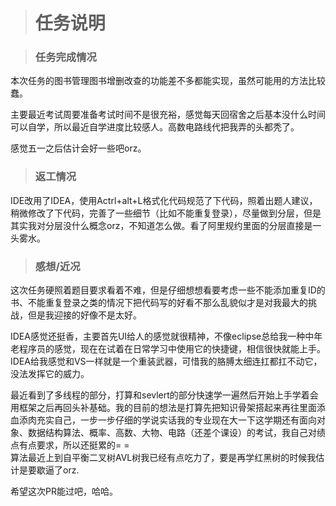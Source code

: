 ﻿>#  任务说明

>### 任务完成情况


本次任务的图书管理图书增删改查的功能差不多都能实现，虽然可能用的方法比较蠢。


主要最近考试周要准备考试时间不是很充裕，感觉每天回宿舍之后基本没什么时间可以自学，所以最近自学进度比较感人。高数电路线代把我弄的头都秃了。

感觉五一之后估计会好一些吧orz。

>### 返工情况

IDE改用了IDEA，使用Actrl+alt+L格式化代码规范了下代码，照着出题人建议，稍微修改了下代码，完善了一些细节（比如不能重复登录），尽量做到分层，但是其实我对分层没什么概念orz，不知道怎么做。看了阿里规约里面的分层直接是一头雾水。

>### 感想/近况

这次任务硬照着题目要求看着不难，但是仔细想想看要考虑一些不能添加重复ID的书、不能重复登录之类的情况下把代码写的好看不那么乱貌似才是对我最大的挑战，但是我迎接的好像不是太好。

IDEA感觉还挺香，主要首先UI给人的感觉就很精神，不像eclipse总给我一种中年老程序员的感觉，现在在试着在日常学习中使用它的快捷键，相信很快就能上手。IDEA给我感觉和VS一样就是一个重装武器，可惜我的胳膊太细连扛都扛不动它，没法发挥它的威力。

最近看到了多线程的部分，打算和sevlert的部分快速学一遍然后开始上手学着会用框架之后再回头补基础。我的目前的想法是打算先把知识骨架搭起来再往里面添血添肉充实自己，一步一步仔细的学说实话我的专业现在大一下这学期还有面向对象、数据结构算法、概率、高数、大物、电路（还差个课设）的考试，我自己对绩点有点要求，所以还挺累的= =   
算法最近上到自平衡二叉树AVL树我已经有点吃力了，要是再学红黑树的时候我估计是要歇逼了orz.

希望这次PR能过吧，哈哈。





